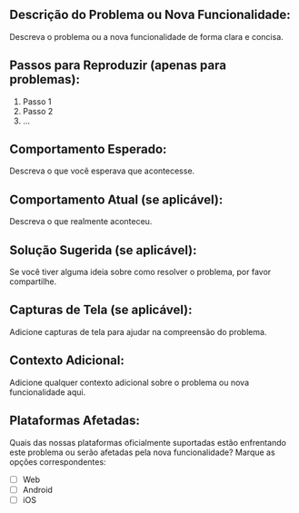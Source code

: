## Descrição do Problema ou Nova Funcionalidade:
Descreva o problema ou a nova funcionalidade de forma clara e concisa.

## Passos para Reproduzir (apenas para problemas):
1. Passo 1
2. Passo 2
3. ...

## Comportamento Esperado:
Descreva o que você esperava que acontecesse.

## Comportamento Atual (se aplicável):
Descreva o que realmente aconteceu.

## Solução Sugerida (se aplicável):
Se você tiver alguma ideia sobre como resolver o problema, por favor compartilhe.

## Capturas de Tela (se aplicável):
Adicione capturas de tela para ajudar na compreensão do problema.

## Contexto Adicional:
Adicione qualquer contexto adicional sobre o problema ou nova funcionalidade aqui.

## Plataformas Afetadas:
Quais das nossas plataformas oficialmente suportadas estão enfrentando este problema ou serão afetadas pela nova funcionalidade? Marque as opções correspondentes:
- [ ] Web
- [ ] Android
- [ ] iOS
